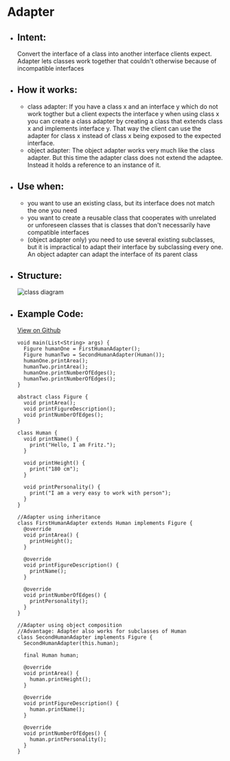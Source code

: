 # Adapter

- ## Intent:
  Convert the interface of a class into another interface clients expect. Adapter lets classes work together that couldn't otherwise because of incompatible interfaces

- ## How it works:
  - class adapter:
    If you have a class x and an interface y which do not work togther but a client expects the interface y when using class x you can create a class adapter by creating a class that extends class x and implements interface y. That way the client can use the adapter for class x instead of class x being exposed to the expected interface.
  - object adapter:
    The object adapter works very much like the class adapter. But this time the adapter class does not extend the adaptee. Instead it holds a reference to an instance of it.
  
- ## Use when:
  - you want to use an existing class, but its interface does not match the one you need
  - you want to create a reusable class that cooperates with unrelated or unforeseen classes that is classes that don't necessarily have compatible interfaces
  - (object adapter only) you need to use several existing subclasses, but it is impractical to adapt their interface by subclassing every one. An object adapter can adapt the interface of its parent class

- ## Structure:
  ![class diagram](https://miro.medium.com/max/974/1*CYQa922OwV3zgt2Xv_luEA.png)

- ## Example Code:
  [View on Github](https://github.com/TheUltimateOptimist/Design-Patterns/blob/master/Adapter/adapter_example.dart)

      void main(List<String> args) {
        Figure humanOne = FirstHumanAdapter();
        Figure humanTwo = SecondHumanAdapter(Human());
        humanOne.printArea();
        humanTwo.printArea();
        humanOne.printNumberOfEdges();
        humanTwo.printNumberOfEdges();
      }

      abstract class Figure {
        void printArea();
        void printFigureDescription();
        void printNumberOfEdges();
      }

      class Human {
        void printName() {
          print("Hello, I am Fritz.");
        }

        void printHeight() {
          print("180 cm");
        }

        void printPersonality() {
          print("I am a very easy to work with person");
        }
      }

      //Adapter using inheritance
      class FirstHumanAdapter extends Human implements Figure {
        @override
        void printArea() {
          printHeight();
        }

        @override
        void printFigureDescription() {
          printName();
        }

        @override
        void printNumberOfEdges() {
          printPersonality();
        }
      }

      //Adapter using object composition
      //Advantage: Adapter also works for subclasses of Human
      class SecondHumanAdapter implements Figure {
        SecondHumanAdapter(this.human);

        final Human human;

        @override
        void printArea() {
          human.printHeight();
        }

        @override
        void printFigureDescription() {
          human.printName();
        }

        @override
        void printNumberOfEdges() {
          human.printPersonality();
        }
      }

